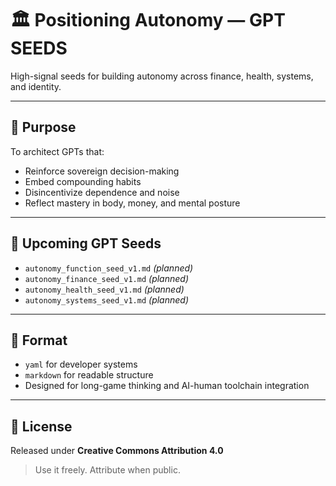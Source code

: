 # 🏛️ Positioning Autonomy — GPT SEEDS

High-signal seeds for building autonomy across finance, health, systems, and identity.

---

## 🎯 Purpose

To architect GPTs that:
- Reinforce sovereign decision-making  
- Embed compounding habits  
- Disincentivize dependence and noise  
- Reflect mastery in body, money, and mental posture

---

## 🧩 Upcoming GPT Seeds

- `autonomy_function_seed_v1.md` *(planned)*  
- `autonomy_finance_seed_v1.md` *(planned)*  
- `autonomy_health_seed_v1.md` *(planned)*  
- `autonomy_systems_seed_v1.md` *(planned)*

---

## 📐 Format

- `yaml` for developer systems  
- `markdown` for readable structure  
- Designed for long-game thinking and AI-human toolchain integration

---

## 🪪 License

Released under **Creative Commons Attribution 4.0**  
> Use it freely. Attribute when public.
